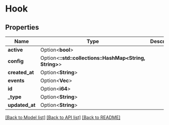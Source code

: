 # Hook

## Properties

Name | Type | Description | Notes
------------ | ------------- | ------------- | -------------
**active** | Option<**bool**> |  | [optional]
**config** | Option<**::std::collections::HashMap<String, String>**> |  | [optional]
**created_at** | Option<**String**> |  | [optional]
**events** | Option<**Vec<String>**> |  | [optional]
**id** | Option<**i64**> |  | [optional]
**_type** | Option<**String**> |  | [optional]
**updated_at** | Option<**String**> |  | [optional]

[[Back to Model list]](../README.md#documentation-for-models) [[Back to API list]](../README.md#documentation-for-api-endpoints) [[Back to README]](../README.md)


